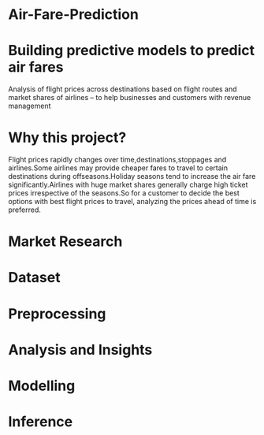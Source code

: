 # Air-Fare-Prediction
# Building predictive models to predict air fares
Analysis of flight prices across destinations based on flight routes and market shares of airlines – to help businesses and customers with revenue management 

# Why this project?
Flight prices rapidly changes over time,destinations,stoppages and airlines.Some airlines may provide cheaper fares to travel to certain destinations during offseasons.Holiday seasons tend to increase the air fare significantly.Airlines with huge market shares generally charge high ticket prices irrespective of the seasons.So for a customer to decide the best options with best flight prices to travel, analyzing the prices ahead of time is preferred.  

# Market Research

# Dataset

# Preprocessing

# Analysis and Insights

# Modelling

# Inference
